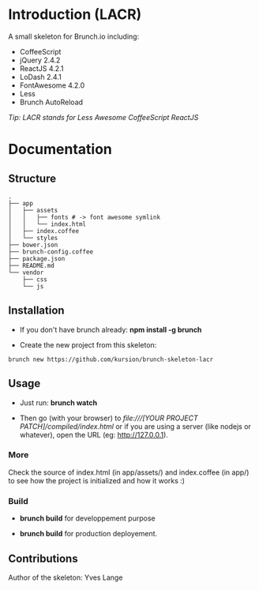 # Introduction (LACR)

A small skeleton for Brunch.io including:

- CoffeeScript
- jQuery 2.4.2
- ReactJS 4.2.1
- LoDash 2.4.1
- FontAwesome 4.2.0
- Less
- Brunch AutoReload

*Tip: LACR stands for Less Awesome CoffeeScript ReactJS*

# Documentation

## Structure
```
.
├── app
│   ├── assets
│   │   ├── fonts # -> font awesome symlink
│   │   └── index.html
│   ├── index.coffee
│   └── styles
├── bower.json
├── brunch-config.coffee
├── package.json
├── README.md
└── vendor
    ├── css
    └── js
```
## Installation

- If you don't have brunch already: **npm install -g brunch**

- Create the new project from this skeleton:
```
brunch new https://github.com/kursion/brunch-skeleton-lacr
```

## Usage


- Just run: **brunch watch**

- Then go (with your browser) to *file:///[YOUR PROJECT PATCH]/compiled/index.html* or if you are using a server (like nodejs or whatever), open the URL (eg: http://127.0.0.1).

### More

Check the source of index.html (in app/assets/) and index.coffee (in app/) to see how the project is initialized and how it works :)

### Build

- **brunch build** for developpement purpose

- **brunch build** for production deployement.

## Contributions
Author of the skeleton: Yves Lange
